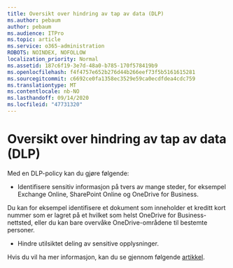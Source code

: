 ```yaml
---
title: Oversikt over hindring av tap av data (DLP)
ms.author: pebaum
author: pebaum
ms.audience: ITPro
ms.topic: article
ms.service: o365-administration
ROBOTS: NOINDEX, NOFOLLOW
localization_priority: Normal
ms.assetid: 187c6f19-3e7d-48a0-b785-170f578419b9
ms.openlocfilehash: f4f4757e652b276d44b266eef73f5b5161615281
ms.sourcegitcommit: c6692ce0fa1358ec3529e59ca0ecdfdea4cdc759
ms.translationtype: MT
ms.contentlocale: nb-NO
ms.lasthandoff: 09/14/2020
ms.locfileid: "47731320"
---
```

# <a name="data-loss-prevention-dlp-overview"></a>Oversikt over hindring av tap av data (DLP)

Med en DLP-policy kan du gjøre følgende:

- Identifisere sensitiv informasjon på tvers av mange steder, for eksempel Exchange Online, SharePoint Online og OneDrive for Business.


Du kan for eksempel identifisere et dokument som inneholder et kreditt kort nummer som er lagret på et hvilket som helst OneDrive for Business-nettsted, eller du kan bare overvåke OneDrive-områdene til bestemte personer.

- Hindre utilsiktet deling av sensitive opplysninger.


Hvis du vil ha mer informasjon, kan du se gjennom følgende [artikkel](https://docs.microsoft.com/microsoft-365/compliance/data-loss-prevention-policies).

